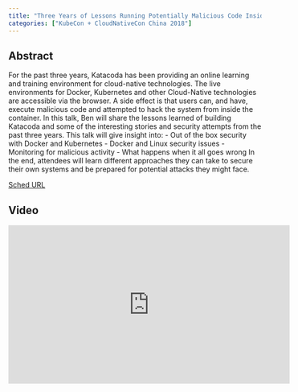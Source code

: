 ```yaml
---
title: "Three Years of Lessons Running Potentially Malicious Code Inside Containers - Ben Hall, Katacoda"
categories: ["KubeCon + CloudNativeCon China 2018"]
---
```


## Abstract

For the past three years, Katacoda has been providing an online learning and training environment for cloud-native technologies. The live environments for Docker, Kubernetes and other Cloud-Native technologies are accessible via the browser.  A side effect is that users can, and have, execute malicious code and attempted to hack the system from inside the container.  In this talk, Ben will share the lessons learned of building Katacoda and some of the interesting stories and security attempts from the past three years.   This talk will give insight into: - Out of the box security with Docker and Kubernetes - Docker and Linux security issues - Monitoring for malicious activity - What happens when it all goes wrong  In the end, attendees will learn different approaches they can take to secure their own systems and be prepared for potential attacks they might face.

[Sched URL](https://kccncchina2018english.sched.com/event/e37aec73d24fbe5890e96f28bc82fc19)

## Video

<iframe width='560' height='315' src='https://www.youtube.com/embed/kbPEE33HEHw' frameborder='0' allow='accelerometer; autoplay; encrypted-media; gyroscope; picture-in-picture' allowfullscreen></iframe>
